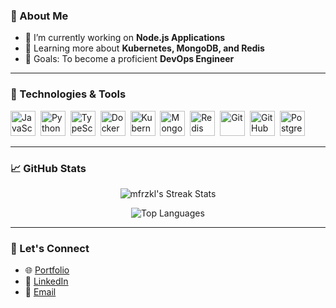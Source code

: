 ### 🌱 About Me

- 🔭 I’m currently working on **Node.js Applications**
- 🌱 Learning more about **Kubernetes, MongoDB, and Redis**
- 🎯 Goals: To become a proficient **DevOps Engineer**

---

### 🔧 Technologies & Tools

<p align="left">
  <img src="https://cdn.jsdelivr.net/gh/devicons/devicon/icons/javascript/javascript-original.svg" title="JavaScript" alt="JavaScript" width="40" height="40"/>&nbsp;
  <img src="https://cdn.jsdelivr.net/gh/devicons/devicon/icons/python/python-original.svg" title="Python" alt="Python" width="40" height="40"/>&nbsp;
  <img src="https://cdn.jsdelivr.net/gh/devicons/devicon/icons/typescript/typescript-original.svg" title="TypeScript" alt="TypeScript" width="40" height="40"/>&nbsp;
  <img src="https://cdn.jsdelivr.net/gh/devicons/devicon/icons/docker/docker-original.svg" title="Docker" alt="Docker" width="40" height="40"/>&nbsp;
  <img src="https://cdn.jsdelivr.net/gh/devicons/devicon/icons/kubernetes/kubernetes-plain.svg" title="Kubernetes" alt="Kubernetes" width="40" height="40"/>&nbsp;
  <img src="https://cdn.jsdelivr.net/gh/devicons/devicon/icons/mongodb/mongodb-original.svg" title="MongoDB" alt="MongoDB" width="40" height="40"/>&nbsp;
  <img src="https://cdn.jsdelivr.net/gh/devicons/devicon/icons/redis/redis-original.svg" title="Redis" alt="Redis" width="40" height="40"/>&nbsp;
  <img src="https://cdn.jsdelivr.net/gh/devicons/devicon/icons/git/git-original.svg" title="Git" alt="Git" width="40" height="40"/>&nbsp;
  <img src="https://cdn.jsdelivr.net/gh/devicons/devicon/icons/github/github-original.svg" title="GitHub" alt="GitHub" width="40" height="40"/>&nbsp;
  <img src="https://cdn.jsdelivr.net/gh/devicons/devicon/icons/postgresql/postgresql-original.svg" title="PostgreSQL" alt="PostgreSQL" width="40" height="40"/>&nbsp;
</p>

---

### 📈 GitHub Stats

<p align="center">
  <img src="https://github-readme-streak-stats.herokuapp.com/?user=mfrzkl&theme=tokyonight" alt="mfrzkl's Streak Stats" />
</p>
<p align="center">
  <img src="https://github-readme-stats.vercel.app/api/top-langs?username=mfrzkl&hide=java,html,css.scss,makefile,asp.net&layout=compact&theme=tokyonight" alt="Top Languages" />
</p>

---

### 🤝 Let's Connect

- 🌐 [Portfolio](https://your-portfolio-link.com)
- 💼 [LinkedIn](https://linkedin.com/in/mfrzkl)
- 📧 [Email](mailto:your-email@example.com)
